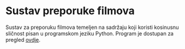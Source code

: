 # Sustav preporuke filmova

Sustav za preporuku filmova temeljen na sadržaju koji koristi kosinusnu sličnost pisan u programskom jeziku Python. 
Program je dostupan za pregled [ovdje](https://horsolic-sistem-za-preporuku-filmova--program-0abzas.streamlitapp.com/).
